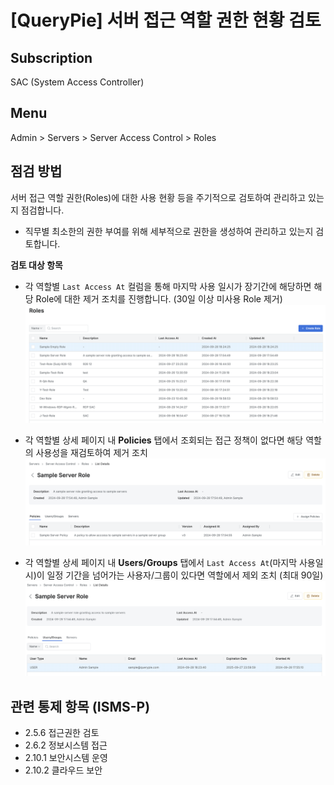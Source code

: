 # [QueryPie] 서버 접근 역할 권한 현황 검토

## Subscription 
SAC (System Access Controller)

## Menu 
Admin > Servers > Server Access Control > Roles

## 점검 방법 
서버 접근 역할 권한(Roles)에 대한 사용 현황 등을 주기적으로 검토하여 관리하고 있는지 점검합니다. 
- 직무별 최소한의 권한 부여를 위해 세부적으로 권한을 생성하여 관리하고 있는지 검토합니다.

**검토 대상 항목**

- 각 역할별 `Last Access At` 컬럼을 통해 마지막 사용 일시가 장기간에 해당하면 해당 Role에 대한 제거 조치를 진행합니다. (30일 이상 미사용 Role 제거) 
![Server Roles](images/server-roles.png)

- 각 역할별 상세 페이지 내 **Policies** 탭에서 조회되는 접근 정책이 없다면 해당 역할의 사용성을 재검토하여 제거 조치
![Server Role - Policies](images/server-role-policies.png)

- 각 역할별 상세 페이지 내 **Users/Groups** 탭에서 `Last Access At`(마지막 사용일시)이 일정 기간을 넘어가는 사용자/그룹이 있다면 역할에서 제외 조치 (최대 90일)
![Server Role - Users/Groups](images/server-role-users.png)

## 관련 통제 항목 (ISMS-P)
- 2.5.6 접근권한 검토
- 2.6.2 정보시스템 접근
- 2.10.1 보안시스템 운영
- 2.10.2 클라우드 보안
